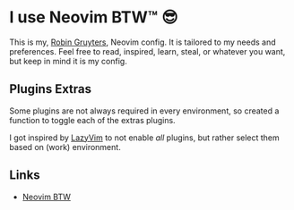 # I use Neovim BTW™ 😎

This is my, [Robin Gruyters](https://github.com/cmdrrobin/nvim.git), Neovim
config. It is tailored to my needs and preferences. Feel free to read, inspired,
learn, steal, or whatever you want, but keep in mind it is my config.

## Plugins Extras

Some plugins are not always required in every environment, so created a function
to toggle each of the extras plugins.

I got inspired by [LazyVim](https://lazyvim.org) to not enable _all_ plugins,
but rather select them based on (work) environment.

## Links

- [Neovim BTW](https://neovimbtw.com)
